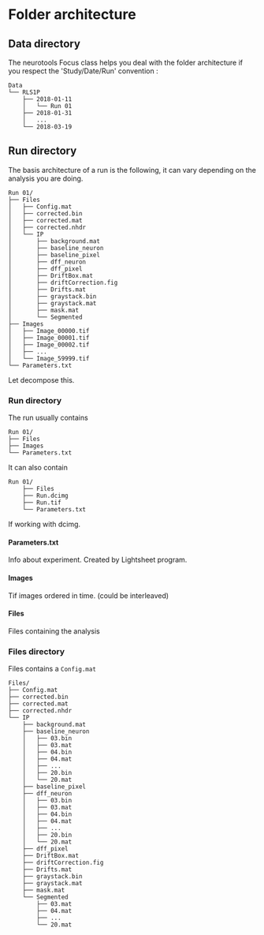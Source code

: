 # Folder architecture


## Data directory
The neurotools Focus class helps you deal with the folder architecture if you respect the 'Study/Date/Run' convention :

    Data
    └── RLS1P
        ├── 2018-01-11
        │   └── Run 01
        ├── 2018-01-31
        │   ...
        └── 2018-03-19


## Run directory
The basis architecture of a run is the following, it can vary depending on the analysis you are doing.

    Run 01/
    ├── Files
    │   ├── Config.mat
    │   ├── corrected.bin
    │   ├── corrected.mat
    │   ├── corrected.nhdr
    │   └── IP
    │       ├── background.mat
    │       ├── baseline_neuron
    │       ├── baseline_pixel
    │       ├── dff_neuron
    │       ├── dff_pixel
    │       ├── DriftBox.mat
    │       ├── driftCorrection.fig
    │       ├── Drifts.mat
    │       ├── graystack.bin
    │       ├── graystack.mat
    │       ├── mask.mat
    │       └── Segmented
    ├── Images
    │   ├── Image_00000.tif
    │   ├── Image_00001.tif
    │   ├── Image_00002.tif
    │   ├── ...
    │   └── Image_59999.tif
    └── Parameters.txt

Let decompose this.

### Run directory
The run usually contains 

    Run 01/
    ├── Files
    ├── Images
    └── Parameters.txt

It can also contain

    Run 01/
        ├── Files
        ├── Run.dcimg
        ├── Run.tif
        └── Parameters.txt

If working with dcimg.

#### Parameters.txt
Info about experiment. Created by Lightsheet program.

#### Images
Tif images ordered in time. (could be interleaved)

#### Files
Files containing the analysis

### Files directory
Files contains a `Config.mat`

    Files/
    ├── Config.mat
    ├── corrected.bin
    ├── corrected.mat
    ├── corrected.nhdr
    └── IP
        ├── background.mat
        ├── baseline_neuron
        │   ├── 03.bin
        │   ├── 03.mat
        │   ├── 04.bin
        │   ├── 04.mat
        │   ├── ...
        │   ├── 20.bin
        │   └── 20.mat
        ├── baseline_pixel
        ├── dff_neuron
        │   ├── 03.bin
        │   ├── 03.mat
        │   ├── 04.bin
        │   ├── 04.mat
        │   ├── ...
        │   ├── 20.bin
        │   └── 20.mat
        ├── dff_pixel
        ├── DriftBox.mat
        ├── driftCorrection.fig
        ├── Drifts.mat
        ├── graystack.bin
        ├── graystack.mat
        ├── mask.mat
        └── Segmented
            ├── 03.mat
            ├── 04.mat
            ├── ...
            └── 20.mat
